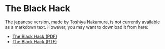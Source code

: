# The Black Hack

The japanese version, made by Toshiya Nakamura, is not currently available as a markdown text. However, you may want to download it from here:

* [The Black Hack (PDF)](../static/downloads/tbh-japanese.pdf)
* [The Black Hack (RTF)](../static/downloads/tbh-japanese.rtf)
